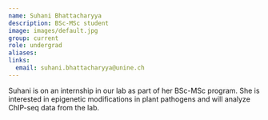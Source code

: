 ```yaml
---
name: Suhani Bhattacharyya
description: BSc-MSc student
image: images/default.jpg
group: current
role: undergrad
aliases:
links:
  email: suhani.bhattacharyya@unine.ch
---
```


Suhani is on an internship in our lab as part of her BSc-MSc program. She is interested in epigenetic modifications in plant pathogens and will analyze ChIP-seq data from the lab.